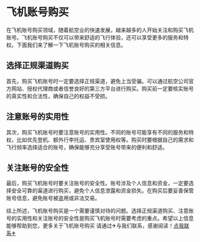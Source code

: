 # 飞机账号购买

在飞机账号购买领域，随着航空业的快速发展，越来越多的人开始关注和购买飞机账号。飞机账号购买不仅可以带来舒适的飞行体验，还可以享受更多的服务和特权。下面我们来了解一下飞机账号购买的相关信息。

## 选择正规渠道购买

首先，购买飞机账号时一定要选择正规渠道，避免上当受骗。可以通过航空公司官方网站、授权代理商或者信誉良好的第三方平台进行购买。购买前一定要核实账号的真实性和合法性，确保自己的权益不受损。

## 注意账号的实用性

其次，购买飞机账号时要注意账号的实用性。不同的账号可能享有不同的服务和特权，比如优先登机、额外行李托运、贵宾室使用权等。购买时要根据自己的需求和飞行频率选择适合的账号，确保能够充分享受账号带来的便利和舒适。

## 关注账号的安全性

最后，购买飞机账号时要关注账号的安全性。账号涉及个人信息和资金，一定要选择安全可靠的渠道进行购买，避免个人信息泄露和资金损失。在购买后要妥善保管账号信息，避免账号被盗用或非法交易。

综上所述，飞机账号购买是一个需要谨慎对待的问题。选择正规渠道购买、注意账号的实用性和关注账号的安全性是购买飞机账号时需要考虑的重点。希望以上信息能够帮助到您，更多关于飞机账号购买 请通过✈与我们联系，感谢阅读！[点我联系✈](https://edge.k02.cc)